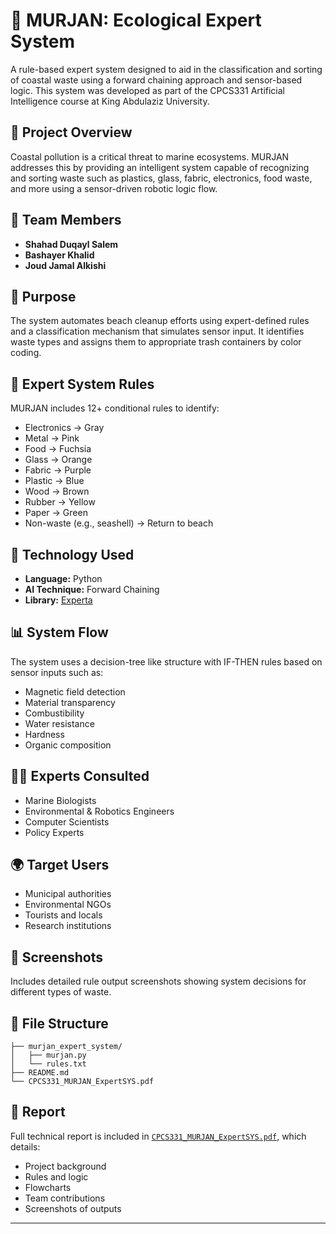 
# 🐚 MURJAN: Ecological Expert System

A rule-based expert system designed to aid in the classification and sorting of coastal waste using a forward chaining approach and sensor-based logic. This system was developed as part of the CPCS331 Artificial Intelligence course at King Abdulaziz University.

## 📌 Project Overview

Coastal pollution is a critical threat to marine ecosystems. MURJAN addresses this by providing an intelligent system capable of recognizing and sorting waste such as plastics, glass, fabric, electronics, food waste, and more using a sensor-driven robotic logic flow.

## 👥 Team Members

- **Shahad Duqayl Salem** 
- **Bashayer Khalid**
- **Joud Jamal Alkishi**

## 🎯 Purpose

The system automates beach cleanup efforts using expert-defined rules and a classification mechanism that simulates sensor input. It identifies waste types and assigns them to appropriate trash containers by color coding.

## 🧠 Expert System Rules

MURJAN includes 12+ conditional rules to identify:
- Electronics → Gray
- Metal → Pink
- Food → Fuchsia
- Glass → Orange
- Fabric → Purple
- Plastic → Blue
- Wood → Brown
- Rubber → Yellow
- Paper → Green
- Non-waste (e.g., seashell) → Return to beach

## 🧪 Technology Used

- **Language:** Python
- **AI Technique:** Forward Chaining
- **Library:** [Experta](https://pypi.org/project/experta/)

## 📊 System Flow

The system uses a decision-tree like structure with IF-THEN rules based on sensor inputs such as:
- Magnetic field detection
- Material transparency
- Combustibility
- Water resistance
- Hardness
- Organic composition

## 👨‍🔬 Experts Consulted

- Marine Biologists
- Environmental & Robotics Engineers
- Computer Scientists
- Policy Experts

## 🌍 Target Users

- Municipal authorities
- Environmental NGOs
- Tourists and locals
- Research institutions

## 📸 Screenshots

Includes detailed rule output screenshots showing system decisions for different types of waste.

## 📁 File Structure

```plaintext
├── murjan_expert_system/
│   ├── murjan.py
│   └── rules.txt
├── README.md
└── CPCS331_MURJAN_ExpertSYS.pdf
```

## 📄 Report

Full technical report is included in [`CPCS331_MURJAN_ExpertSYS.pdf`](./CPCS331_MURJAN_ExpertSYS.pdf), which details:
- Project background
- Rules and logic
- Flowcharts
- Team contributions
- Screenshots of outputs

---

